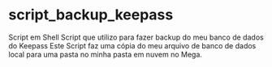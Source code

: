 # script_backup_keepass
Script em Shell Script que utilizo para fazer backup do meu banco de dados do Keepass
Este Script faz uma cópia do meu arquivo de banco de dados local para uma pasta no minha pasta em nuvem no Mega.
